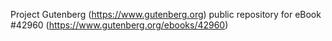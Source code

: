 Project Gutenberg (https://www.gutenberg.org) public repository for eBook #42960 (https://www.gutenberg.org/ebooks/42960)
